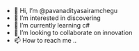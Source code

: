 - 👋 Hi, I’m @pavanadityasairamchegu
- 👀 I’m interested in discovering 
- 🌱 I’m currently learning c#
- 💞️ I’m looking to collaborate on innovation 
- 📫 How to reach me ..

<!---
pavanadityasairamchegu/pavanadityasairamchegu is a ✨ special ✨ repository because its `README.md` (this file) appears on your GitHub profile.
You can click the Preview link to take a look at your changes.
--->
